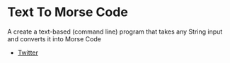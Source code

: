 # Text To Morse Code

A create a text-based (command line) program that takes any String input and converts it into Morse Code

- [Twitter](https://twitter.com/_fav_dev)